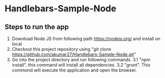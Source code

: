 # Handlebars-Sample-Node
## Steps to run the app

1. Download Node JS from following path https://nodejs.org/ and install on local
2. Checkout this project repository using "git clone https://github.com/akumar27/Handlebars-Sample-Node.git"
3. Go into the project directory and run following commands. 
  3.1 "npm install". this command will install all dependencies.
  3.2 "grunt". This commond will execute the application and open the browser. 
